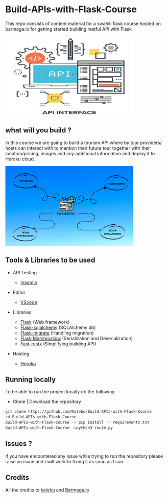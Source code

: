 # Build-APIs-with-Flask-Course

This repo consists of content material for a swahili flask course hosted on barmaga.io for getting started building restful API with Flask

<img src="pictures/webapi.jpeg" height="250" width="400">

## what will you build ?

In this course we are going to build a tourism API where by tour providers/ hosts can interact with to mention their future tour together with their location/pricing, images and any additional information and deploy it to Heroku cloud.

<img src="pictures/twenzetu-3.png" height="250" width="400">

## Tools & Libraries to be used
- API Testing
  - [Insomia](https://insomnia.rest/)

- Editor
  - [VScode](https://code.visualstudio.com/)

- Libraries 
  - [Flask](https://flask.palletsprojects.com/en/1.1.x/) (Web framework)
  - [Flask-sqlalchemy](https://flask-sqlalchemy.palletsprojects.com/en/2.x/) (SQLAlchemy db)
  - [Flask-migrate](https://flask-migrate.readthedocs.io/en/latest/) (Handling migration)
  - [Flask Marshmallow](https://flask-marshmallow.readthedocs.io/en/latest/) (Serialization and Deserialization)
  - [Fast-restx](https://flask-restx.readthedocs.io/) (Simplifying building API)

- Hosting
  - [Heroku](https://www.heroku.com/)

## Running locally

To be able to run the project locally do the following 

- Clone | Download the repository

```bash
git clone https://github.com/Kalebu/Build-APIs-with-Flask-Course
cd Build-APIs-with-Flask-Course
Build-APIs-with-Flask-Course -> pip install -r requirements.txt
Build-APIs-with-Flask-Course ->python3 route.py
```

## Issues ?

If you have encountered any issue while trying to run the repository please raise an issue and I will work to fixing it as soon as I can

## Credits

All the credits to [kalebu](https://github.com/kalebu) and [Barmaga.io](https://barmaga.io/)